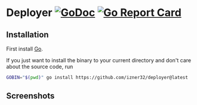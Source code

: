 # Deployer [![GoDoc](https://godoc.org/https://github.com/izner32/deployer?status.svg)](https://godoc.org/https://github.com/izner32/deployer) [![Go Report Card](https://goreportcard.com/badge/https://github.com/izner32/deployer)](https://goreportcard.com/report/https://github.com/izner32/deployer)



## Installation

First install [Go](http://golang.org).

If you just want to install the binary to your current directory and don't care about the source code, run

```bash
GOBIN="$(pwd)" go install https://github.com/izner32/deployer@latest
```

## Screenshots

```
```
